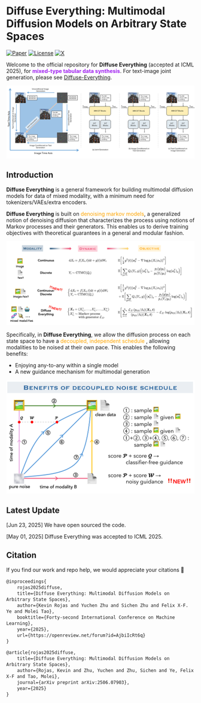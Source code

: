 # Diffuse Everything: Multimodal Diffusion Models on Arbitrary State Spaces

[![Paper](https://img.shields.io/badge/Paper-arXiv-b31b1b)](https://arxiv.org/abs/2506.07903)
[![License](https://img.shields.io/badge/license-MIT-blue.svg)](LICENSE)
[![X](https://img.shields.io/badge/X-000000?logo=x&logoColor=white&style=flat-square)](https://x.com/YuchenZhu_ZYC/status/1934700344707363180)


Welcome to the official repository for **Diffuse Everything** (accepted at ICML 2025), for  <span style="color:#A020F0">**mixed-type tabular data synthesis**</span>. For text-image joint generation, please see [Diffuse-Everything](https://github.com/KevinRojas1499/Diffuse-Everything).

![Demonstration](assets/promo_v2.png)

## Introduction
**Diffuse Everything** is a general framework for building multimodal diffusion models for data of mixed modality, with a minimum need for tokenizers/VAEs/extra encoders. 

**Diffuse Everything** is built on <span style="color:orange">denoising markov models</span>, a generalized notion of denoising diffusion that characterizes the process using notions of Markov processes and their generators. This enables us to derive training objectives with theoretical guarantees in a general and modular fashion.

![denoising](assets/denoising_markov_models.jpg)

Specifically, in **Diffuse Everything**, we allow the diffusion process on each state space to have a <span style="color:orange">decoupled, independent schedule </span>, allowing modalities to be noised at their own pace. This enables the following benefits:
- Enjoying any-to-any within a single model
- A new guidance mechanism for multimodal generation

![decoupled](assets/decoupled.jpg)


## Latest Update

[Jun 23, 2025] We have open sourced the code.

[May 01, 2025] Diffuse Everything was accepted to ICML 2025.


## Citation
If you find our work and repo help, we would appreciate your citations :smiling_face_with_three_hearts:

```
@inproceedings{
    rojas2025diffuse,
    title={Diffuse Everything: Multimodal Diffusion Models on Arbitrary State Spaces},
    author={Kevin Rojas and Yuchen Zhu and Sichen Zhu and Felix X-F. Ye and Molei Tao},
    booktitle={Forty-second International Conference on Machine Learning},
    year={2025},
    url={https://openreview.net/forum?id=AjbiIcRt6q}
}
```
```
@article{rojas2025diffuse,
    title={Diffuse Everything: Multimodal Diffusion Models on Arbitrary State Spaces},
    author={Rojas, Kevin and Zhu, Yuchen and Zhu, Sichen and Ye, Felix X-F and Tao, Molei},
    journal={arXiv preprint arXiv:2506.07903},
    year={2025}
}
```